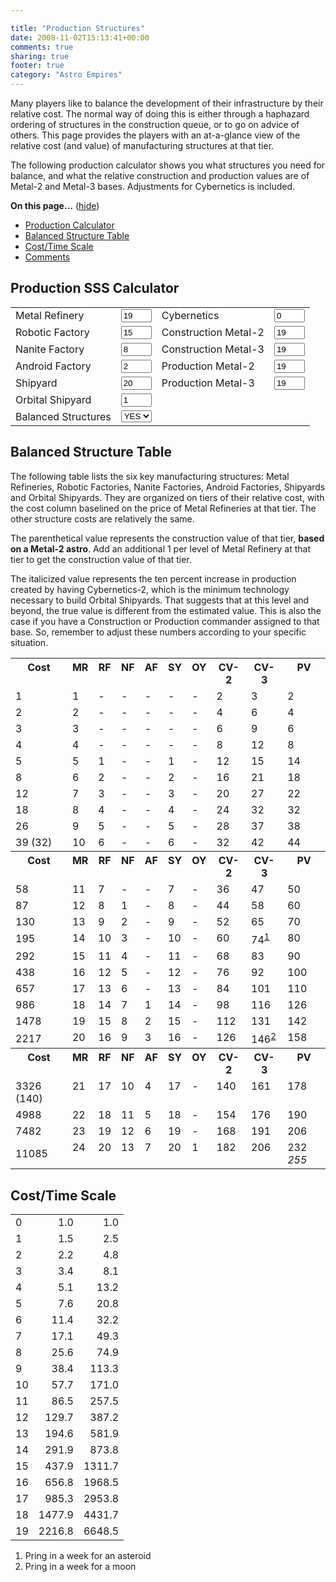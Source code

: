 ```yaml
---

title: "Production Structures"
date: 2008-11-02T15:13:41+00:00
comments: true
sharing: true
footer: true
category: "Astro Empires"
---
```


<p>Many players like to balance the development of their infrastructure by
their relative cost. The  normal way of doing this is either through a
haphazard ordering of structures in the construction queue, or to go on
advice of others. This page provides the players with an at-a-glance
view of the relative cost (and value) of manufacturing structures at
that tier.</p>

<p>The following production calculator shows you what structures you need
for balance, and what the relative construction and production values
are of Metal-2 and Metal-3 bases. Adjustments for Cybernetics is
included.</p>

<div class="toc">
  <a name="toc" id="toc"></a><b>On this page&#8230;</b> (<a id="tocidtog" href="javascript:toggle('tocid');">hide</a>)<ul class="toc" id="tocid"><li><a href="#toc1">Production Calculator</a></li><li><a href="#toc2">Balanced Structure Table</a></li><li><a href="#toc3">Cost/Time Scale</a></li><li><a href="#toc4">Comments</a></li></ul></div>

<h2><a name="toc1" id="toc1"></a>Production SSS Calculator</h2>

<form id="prod" method="post">
<table class="table table-condensed"><tr>
  <td> Metal Refinery </td>
  <td> <input type="text" name="MF" value="19" id="MF" class="form-control col-xs-2" size="3" /> </td>
  <td> Cybernetics </td>
  <td> <input type="text" name="CY" value="0" id="CY" class="form-control col-xs-2" size="3" /> </td>
</tr>
<tr>
  <td> Robotic Factory </td>
  <td> <input type="text" name="RF" value="15" id="RF" class="form-control col-xs-2" size="3" /> </td>
  <td> Construction Metal-2 </td>
  <td> <input type="text" name="CM2" value="19" id="CM2" class="form-control col-xs-2" size="3" /> </td>
</tr>
<tr>
  <td> Nanite Factory </td>
  <td> <input type="text" name="NF" value="8" id="NF" class="form-control col-xs-2" size="3" /> </td>
  <td> Construction Metal-3 </td>
  <td> <input type="text" name="CM3" value="19" id="CM3" class="form-control col-xs-2" size="3" /> </td>
</tr>
<tr>
  <td> Android Factory </td>
  <td> <input type="text" name="AF" value="2" id="AF" class="form-control col-xs-2" size="3" /> </td>
  <td> Production Metal-2 </td>
  <td> <input type="text" name="PM2" value="19" id="PM2" class="form-control col-xs-2" size="3" /> </td>
</tr>
<tr>
  <td> Shipyard </td>
  <td> <input type="text" name="SY" value="20" id="SY" class="form-control col-xs-2" size="3" /> </td>
  <td> Production Metal-3 </td>
  <td> <input type="text" name="PM3" value="19" id="PM3" class="form-control col-xs-2" size="3" /> </td>
</tr>
<tr>
  <td> Orbital Shipyard </td>
  <td> <input type="text" name="OSY" value="1" id="OSY" class="form-control col-xs-2" size="3" /> </td>
</tr>
<tr>
  <td> Balanced Structures </td>
  <td>
    <select name="BAL" id="balanced" class="form-control col-xs-2">
      <option value="1" selected="selected">YES</option>
      <option value="0">NO</option>
    </select>
  </td>
</tr>
</table>
</form>

<h2><a name="toc2" id="toc2"></a>Balanced Structure Table</h2>

<p>The following table lists the six key manufacturing structures: Metal Refineries, Robotic Factories, Nanite Factories, Android Factories, Shipyards and Orbital Shipyards. They are organized on tiers of their relative cost, with the cost column baselined on the price of Metal Refineries at that tier. The other structure costs are relatively the same.</p>

<div class="note">

The parenthetical value represents the construction value of that tier,
**based on a Metal-2 astro**. Add an additional 1 per level of Metal
Refinery at that tier to get the construction value of that tier.
</div>

<p>The italicized value represents the ten percent increase in production
created by having Cybernetics-2, which is the minimum technology
necessary to build Orbital Shipyards. That suggests that at this level
and beyond, the true value is different from the estimated value. This
is also the case if you have a Construction or Production commander
assigned to that base. So, remember to adjust these numbers according to
your specific situation.</p>

<table class="table table-condensed table-hover"><tr>
  <th valign="top">Cost </th>
  <th valign="top">MR </th>
  <th valign="top">RF </th>
  <th valign="top">NF </th>
  <th valign="top">AF </th>
  <th valign="top">SY </th>
  <th valign="top">OY </th>
  <th valign="top">CV-2 </th>
  <th valign="top">CV-3 </th>
  <th valign="top">PV </th>
</tr>
<tr>
  <td>1 </td>
  <td class="MR" valign="top">1 </td>
  <td class="RF" valign="top">- </td>
  <td class="NF" valign="top">- </td>
  <td class="AF" valign="top">- </td>
  <td class="SY" valign="top">- </td>
  <td class="OY" valign="top">- </td>
  <td class="CV" valign="top">2 </td>
  <td class="CV" valign="top">3 </td>
  <td class="PV" valign="top">2 </td>
</tr>
<tr>
  <td>2 </td>
  <td class="MR" valign="top">2 </td>
  <td class="RF" valign="top">- </td>
  <td class="NF" valign="top">- </td>
  <td class="AF" valign="top">- </td>
  <td class="SY" valign="top">- </td>
  <td class="OY" valign="top">- </td>
  <td class="CV" valign="top">4 </td>
  <td class="CV" valign="top">6 </td>
  <td class="PV" valign="top">4 </td>
</tr>
<tr>
  <td>3 </td>
  <td class="MR" valign="top">3 </td>
  <td class="RF" valign="top">- </td>
  <td class="NF" valign="top">- </td>
  <td class="AF" valign="top">- </td>
  <td class="SY" valign="top">- </td>
  <td class="OY" valign="top">- </td>
  <td class="CV" valign="top">6 </td>
  <td class="CV" valign="top">9 </td>
  <td class="PV" valign="top">6 </td>
</tr>
<tr>
  <td>4 </td>
  <td class="MR" valign="top">4 </td>
  <td class="RF" valign="top">- </td>
  <td class="NF" valign="top">- </td>
  <td class="AF" valign="top">- </td>
  <td class="SY" valign="top">- </td>
  <td class="OY" valign="top">- </td>
  <td class="CV" valign="top">8 </td>
  <td class="CV" valign="top">12 </td>
  <td class="PV" valign="top">8 </td>
</tr>
<tr>
  <td>5 </td>
  <td class="MR" valign="top">5 </td>
  <td class="RF" valign="top">1 </td>
  <td class="NF" valign="top">- </td>
  <td class="AF" valign="top">- </td>
  <td class="SY" valign="top">1 </td>
  <td class="OY" valign="top">- </td>
  <td class="CV" valign="top">12 </td>
  <td class="CV" valign="top">15 </td>
  <td class="PV" valign="top">14 </td>
</tr>
<tr>
  <td>8 </td>
  <td class="MR" valign="top">6 </td>
  <td class="RF" valign="top">2 </td>
  <td class="NF" valign="top">- </td>
  <td class="AF" valign="top">- </td>
  <td class="SY" valign="top">2 </td>
  <td class="OY" valign="top">- </td>
  <td class="CV" valign="top">16 </td>
  <td class="CV" valign="top">21 </td>
  <td class="PV" valign="top">18 </td>
</tr>
<tr>
  <td>12 </td>
  <td class="MR" valign="top">7 </td>
  <td class="RF" valign="top">3 </td>
  <td class="NF" valign="top">- </td>
  <td class="AF" valign="top">- </td>
  <td class="SY" valign="top">3 </td>
  <td class="OY" valign="top">- </td>
  <td class="CV" valign="top">20 </td>
  <td class="CV" valign="top">27 </td>
  <td class="PV" valign="top">22 </td>
</tr>
<tr>
  <td>18 </td>
  <td class="MR" valign="top">8 </td>
  <td class="RF" valign="top">4 </td>
  <td class="NF" valign="top">- </td>
  <td class="AF" valign="top">- </td>
  <td class="SY" valign="top">4 </td>
  <td class="OY" valign="top">- </td>
  <td class="CV" valign="top">24 </td>
  <td class="CV" valign="top">32 </td>
  <td class="PV" valign="top">32 </td>
</tr>
<tr>
  <td>26 </td>
  <td class="MR" valign="top">9 </td>
  <td class="RF" valign="top">5 </td>
  <td class="NF" valign="top">- </td>
  <td class="AF" valign="top">- </td>
  <td class="SY" valign="top">5 </td>
  <td class="OY" valign="top">- </td>
  <td class="CV" valign="top">28 </td>
  <td class="CV" valign="top">37 </td>
  <td class="PV" valign="top">38 </td>
</tr>
<tr>
  <td>39 (32) </td>
  <td class="MR" valign="top">10 </td>
  <td class="RF" valign="top">6 </td>
  <td class="NF" valign="top">- </td>
  <td class="AF" valign="top">- </td>
  <td class="SY" valign="top">6 </td>
  <td class="OY" valign="top">- </td>
  <td class="CV" valign="top">32 </td>
  <td class="CV" valign="top">42 </td>
  <td class="PV" valign="top">44 </td>
</tr>
<tr>
  <th valign="top">Cost </th>
  <th valign="top">MR </th>
  <th valign="top">RF </th>
  <th valign="top">NF </th>
  <th valign="top">AF </th>
  <th valign="top">SY </th>
  <th valign="top">OY </th>
  <th valign="top">CV-2 </th>
  <th valign="top">CV-3 </th>
  <th valign="top">PV </th>
</tr>
<tr>
  <td>58 </td>
  <td class="MR" valign="top">11 </td>
  <td class="RF" valign="top">7 </td>
  <td class="NF" valign="top">- </td>
  <td class="AF" valign="top">- </td>
  <td class="SY" valign="top">7 </td>
  <td class="OY" valign="top">- </td>
  <td class="CV" valign="top">36 </td>
  <td class="CV" valign="top">47 </td>
  <td class="PV" valign="top">50 </td>
</tr>
<tr>
  <td>87 </td>
  <td class="MR" valign="top">12 </td>
  <td class="RF" valign="top">8 </td>
  <td class="NF" valign="top">1 </td>
  <td class="AF" valign="top">- </td>
  <td class="SY" valign="top">8 </td>
  <td class="OY" valign="top">- </td>
  <td class="CV" valign="top">44 </td>
  <td class="CV" valign="top">58 </td>
  <td class="PV" valign="top">60 </td>
</tr>
<tr>
  <td>130 </td>
  <td class="MR" valign="top">13 </td>
  <td class="RF" valign="top">9 </td>
  <td class="NF" valign="top">2 </td>
  <td class="AF" valign="top">- </td>
  <td class="SY" valign="top">9 </td>
  <td class="OY" valign="top">- </td>
  <td class="CV" valign="top">52 </td>
  <td class="CV" valign="top">65 </td>
  <td class="PV" valign="top">70 </td>
</tr>
<tr>
  <td>195 </td>
  <td class="MR" valign="top">14 </td>
  <td class="RF" valign="top">10 </td>
  <td class="NF" valign="top">3 </td>
  <td class="AF" valign="top">- </td>
  <td class="SY" valign="top">10 </td>
  <td class="OY" valign="top">- </td>
  <td class="CV" valign="top">60 </td>
  <td class="CV" valign="top">74<sup><a href="#fn-1">1</a></sup> </td>
  <td class="PV" valign="top">80 </td>
</tr>
<tr>
  <td>292 </td>
  <td class="MR" valign="top">15 </td>
  <td class="RF" valign="top">11 </td>
  <td class="NF" valign="top">4 </td>
  <td class="AF" valign="top">- </td>
  <td class="SY" valign="top">11 </td>
  <td class="OY" valign="top">- </td>
  <td class="CV" valign="top">68 </td>
  <td class="CV" valign="top">83 </td>
  <td class="PV" valign="top">90 </td>
</tr>
<tr>
  <td>438 </td>
  <td class="MR" valign="top">16 </td>
  <td class="RF" valign="top">12 </td>
  <td class="NF" valign="top">5 </td>
  <td class="AF" valign="top">- </td>
  <td class="SY" valign="top">12 </td>
  <td class="OY" valign="top">- </td>
  <td class="CV" valign="top">76 </td>
  <td class="CV" valign="top">92 </td>
  <td class="PV" valign="top">100 </td>
</tr>
<tr>
  <td>657 </td>
  <td class="MR" valign="top">17 </td>
  <td class="RF" valign="top">13 </td>
  <td class="NF" valign="top">6 </td>
  <td class="AF" valign="top">- </td>
  <td class="SY" valign="top">13 </td>
  <td class="OY" valign="top">- </td>
  <td class="CV" valign="top">84 </td>
  <td class="CV" valign="top">101 </td>
  <td class="PV" valign="top">110 </td>
</tr>
<tr>
  <td>986 </td>
  <td class="MR" valign="top">18 </td>
  <td class="RF" valign="top">14 </td>
  <td class="NF" valign="top">7 </td>
  <td class="AF" valign="top">1 </td>
  <td class="SY" valign="top">14 </td>
  <td class="OY" valign="top">- </td>
  <td class="CV" valign="top">98 </td>
  <td class="CV" valign="top">116 </td>
  <td class="PV" valign="top">126 </td>
</tr>
<tr>
  <td>1478 </td>
  <td class="MR" valign="top">19 </td>
  <td class="RF" valign="top">15 </td>
  <td class="NF" valign="top">8 </td>
  <td class="AF" valign="top">2 </td>
  <td class="SY" valign="top">15 </td>
  <td class="OY" valign="top">- </td>
  <td class="CV" valign="top">112 </td>
  <td class="CV" valign="top">131 </td>
  <td class="PV" valign="top">142 </td>
</tr>
<tr>
  <td>2217 </td>
  <td class="MR" valign="top">20 </td>
  <td class="RF" valign="top">16 </td>
  <td class="NF" valign="top">9 </td>
  <td class="AF" valign="top">3 </td>
  <td class="SY" valign="top">16 </td>
  <td class="OY" valign="top">- </td>
  <td class="CV" valign="top">126 </td>
  <td class="CV" valign="top">146<sup><a href="#fn-2">2</a></sup> </td>
  <td class="PV" valign="top">158 </td>
</tr>
<tr>
  <th valign="top">Cost</th>
  <th valign="top">MR </th>
  <th valign="top">RF </th>
  <th valign="top">NF </th>
  <th valign="top">AF </th>
  <th valign="top">SY </th>
  <th valign="top">OY </th>
  <th valign="top">CV-2 </th>
  <th valign="top">CV-3 </th>
  <th valign="top">PV </th>
</tr>
<tr>
  <td>3326 (140) </td>
  <td class="MR" valign="top">21 </td>
  <td class="RF" valign="top">17 </td>
  <td class="NF" valign="top">10 </td>
  <td class="AF" valign="top">4 </td>
  <td class="SY" valign="top">17 </td>
  <td class="OY" valign="top">- </td>
  <td class="CV" valign="top">140 </td>
  <td class="CV" valign="top">161 </td>
  <td class="PV" valign="top">178 </td>
</tr>
<tr>
  <td>4988 </td>
  <td class="MR" valign="top">22 </td>
  <td class="RF" valign="top">18 </td>
  <td class="NF" valign="top">11 </td>
  <td class="AF" valign="top">5 </td>
  <td class="SY" valign="top">18 </td>
  <td class="OY" valign="top">- </td>
  <td class="CV" valign="top">154 </td>
  <td class="CV" valign="top">176 </td>
  <td class="PV" valign="top">190 </td>
</tr>
<tr>
  <td>7482 </td>
  <td class="MR" valign="top">23 </td>
  <td class="RF" valign="top">19 </td>
  <td class="NF" valign="top">12 </td>
  <td class="AF" valign="top">6 </td>
  <td class="SY" valign="top">19 </td>
  <td class="OY" valign="top">- </td>
  <td class="CV" valign="top">168 </td>
  <td class="CV" valign="top">191 </td>
  <td class="PV" valign="top">206 </td>
</tr>
<tr>
  <td>11085 </td>
  <td class="MR" valign="top">24 </td>
  <td class="RF" valign="top">20 </td>
  <td class="NF" valign="top">13 </td>
  <td class="AF" valign="top">7 </td>
  <td class="SY" valign="top">20 </td>
  <td class="OY" valign="top">1 </td>
  <td class="CV" valign="top">182 </td>
  <td class="CV" valign="top">206 </td>
  <td class="PV" valign="top">232 <em>255</em> </td>
</tr>
</table>

<h2><a name="toc3" id="toc3"></a>Cost/Time Scale</h2>
<table class="table table-condensed table-hover">
  <tr><td>0</td><td align="right">1.0</td><td align="right">1.0</td></tr>
  <tr><td>1</td><td align="right">1.5</td><td align="right">2.5</td></tr>
  <tr><td>2</td><td align="right">2.2</td><td align="right">4.8</td></tr>
  <tr><td>3</td><td align="right">3.4</td><td align="right">8.1</td></tr>
  <tr><td>4</td><td align="right">5.1</td><td align="right">13.2</td></tr>
  <tr><td>5</td><td align="right">7.6</td><td align="right">20.8</td></tr>
  <tr><td>6</td><td align="right">11.4</td><td align="right">32.2</td></tr>
  <tr><td>7</td><td align="right">17.1</td><td align="right">49.3</td></tr>
  <tr><td>8</td><td align="right">25.6</td><td align="right">74.9</td></tr>
  <tr><td>9</td><td align="right">38.4</td><td align="right">113.3</td></tr>
  <tr><td>10</td><td align="right">57.7</td><td align="right">171.0</td></tr>
  <tr><td>11</td><td align="right">86.5</td><td align="right">257.5</td></tr>
  <tr><td>12</td><td align="right">129.7</td><td align="right">387.2</td></tr>
  <tr><td>13</td><td align="right">194.6</td><td align="right">581.9</td></tr>
  <tr><td>14</td><td align="right">291.9</td><td align="right">873.8</td></tr>
  <tr><td>15</td><td align="right">437.9</td><td align="right">1311.7</td></tr>
  <tr><td>16</td><td align="right">656.8</td><td align="right">1968.5</td></tr>
  <tr><td>17</td><td align="right">985.3</td><td align="right">2953.8</td></tr>
  <tr><td>18</td><td align="right">1477.9</td><td align="right">4431.7</td></tr>
  <tr><td>19</td><td align="right">2216.8</td><td align="right">6648.5</td></tr>
</table>

<div id="footnotes">
<ol><li><a name="fn-1" id="fn-1"></a>  Pring in a week for an asteroid
</li><li><a name="fn-2" id="fn-2"></a>  Pring in a week for a moon
</li></ol></div>